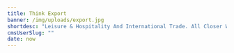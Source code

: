 ```yaml
---
title: Think Export
banner: /img/uploads/export.jpg
shortdesc: "Leisure & Hospitality And International Trade. All Closer With Lanarkshire Chamber Of Commerce."
cmsUserSlug: ""
date: now
---
```


